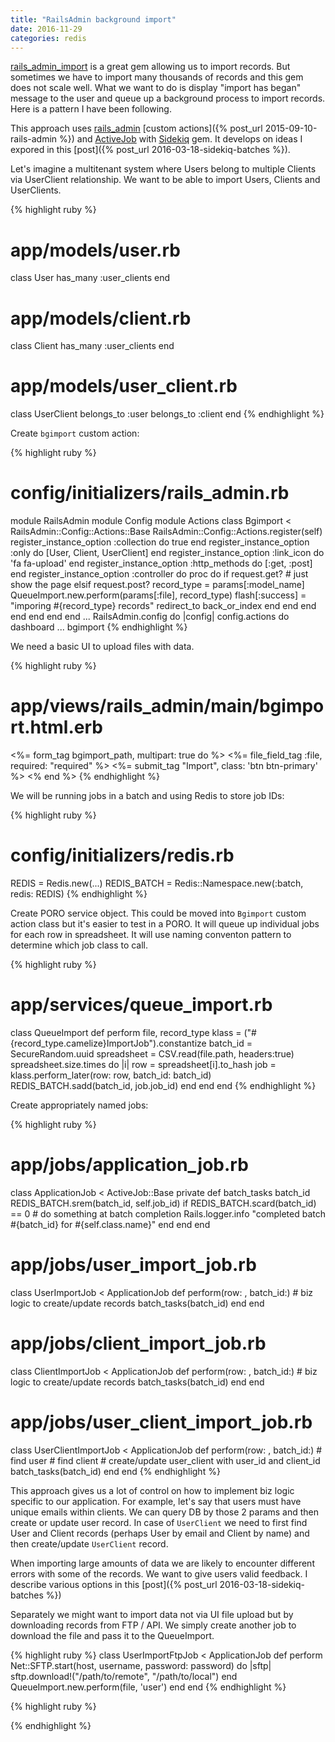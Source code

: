 ```yaml
---
title: "RailsAdmin background import"
date: 2016-11-29
categories: redis
---
```


[rails_admin_import](https://github.com/stephskardal/rails_admin_import) is a great gem allowing us to import records.  But sometimes we have to import many thousands of records and this gem does not scale well.  What we want to do is display "import has began" message to the user and queue up a background process to import records.  Here is a pattern I have been following.

This approach uses [rails_admin](https://github.com/sferik/rails_admin) [custom actions]({% post_url 2015-09-10-rails-admin %}) and [ActiveJob](http://edgeguides.rubyonrails.org/active_job_basics.html) with [Sidekiq](https://github.com/mperham/sidekiq) gem.  It develops on ideas I expored in this [post]({% post_url 2016-03-18-sidekiq-batches %}).  

Let's imagine a multitenant system where Users belong to multiple Clients via UserClient relationship.  We want to be able to import Users, Clients and UserClients.  

{% highlight ruby %}
# app/models/user.rb
class User
  has_many :user_clients
end
# app/models/client.rb
class Client
  has_many :user_clients
end
# app/models/user_client.rb
class UserClient
  belongs_to :user
  belongs_to :client
end
{% endhighlight %}

Create `bgimport` custom action:

{% highlight ruby %}
# config/initializers/rails_admin.rb
module RailsAdmin
  module Config
    module Actions
      class Bgimport < RailsAdmin::Config::Actions::Base
        RailsAdmin::Config::Actions.register(self)
        register_instance_option :collection do  true  end
        register_instance_option :only do [User, Client, UserClient] end
        register_instance_option :link_icon do 'fa fa-upload' end
        register_instance_option :http_methods do [:get, :post] end
        register_instance_option :controller do
          proc do
            if request.get?
              # just show the page
            elsif request.post?
              record_type = params[:model_name]
              QueueImport.new.perform(params[:file], record_type)
              flash[:success] = "imporing #{record_type} records"
              redirect_to back_or_index
            end
          end
        end
      end
    end
  end
end
...
RailsAdmin.config do |config|
  config.actions do
  dashboard
  ...
  bgimport
{% endhighlight %}

We need a basic UI to upload files with data.  

{% highlight ruby %}
# app/views/rails_admin/main/bgimport.html.erb
<%= form_tag bgimport_path, multipart: true do %>
  <%= file_field_tag :file, required: "required" %>
  <%= submit_tag "Import", class: 'btn btn-primary' %>
<% end %>
{% endhighlight %}

We will be running jobs in a batch and using Redis to store job IDs:

{% highlight ruby %}
# config/initializers/redis.rb
REDIS = Redis.new(...)
REDIS_BATCH = Redis::Namespace.new(:batch, redis: REDIS)
{% endhighlight %}

Create PORO service object.  This could be moved into `Bgimport` custom action class but it's easier to test in a PORO.  It will queue up individual jobs for each row in spreadsheet.  It will use naming conventon pattern to determine which job class to call.  

{% highlight ruby %}
# app/services/queue_import.rb
class QueueImport
  def perform file, record_type
    klass = ("#{record_type.camelize}ImportJob").constantize
    batch_id = SecureRandom.uuid
    spreadsheet = CSV.read(file.path, headers:true)
    spreadsheet.size.times do |i|
      row = spreadsheet[i].to_hash
      job = klass.perform_later(row: row, batch_id: batch_id)
      REDIS_BATCH.sadd(batch_id, job.job_id)
    end
  end
end
{% endhighlight %}

Create appropriately named jobs:

{% highlight ruby %}
# app/jobs/application_job.rb
class ApplicationJob < ActiveJob::Base
private
  def batch_tasks batch_id
    REDIS_BATCH.srem(batch_id, self.job_id)
    if REDIS_BATCH.scard(batch_id) == 0
      # do something at batch completion
      Rails.logger.info "completed batch #{batch_id} for #{self.class.name}"
    end
  end
end
# app/jobs/user_import_job.rb
class UserImportJob < ApplicationJob
  def perform(row: , batch_id:)
    # biz logic to create/update records
    batch_tasks(batch_id)
  end
end
# app/jobs/client_import_job.rb
class ClientImportJob < ApplicationJob
  def perform(row: , batch_id:)
    # biz logic to create/update records
    batch_tasks(batch_id)
  end
end
# app/jobs/user_client_import_job.rb
class UserClientImportJob < ApplicationJob
  def perform(row: , batch_id:)
    # find user
    # find client
    # create/update user_client with user_id and client_id
    batch_tasks(batch_id)
  end
end
{% endhighlight %}

This approach gives us a lot of control on how to implement biz logic specific to our application.  For example, let's say that users must have unique emails within clients.  We can query DB by those 2 params and then create or update user record. In case of `UserClient` we need to first find User and Client records (perhaps User by email and Client by name) and then create/update `UserClient` record.  

When importing large amounts of data we are likely to encounter different errors with some of the records.  We want to give users valid feedback.  I describe various options in this [post]({% post_url 2016-03-18-sidekiq-batches %})

Separately we might want to import data not via UI file upload but by downloading records from FTP / API.  We simply create another job to download the file and pass it to the QueueImport.  

{% highlight ruby %}
class UserImportFtpJob < ApplicationJob
  def perform
    Net::SFTP.start(host, username, password: password) do |sftp|
      sftp.download!("/path/to/remote", "/path/to/local")
    end  
    QueueImport.new.perform(file, 'user')
  end
end
{% endhighlight %}


{% highlight ruby %}

{% endhighlight %}
